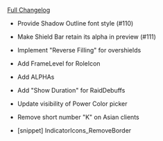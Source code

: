 [Full Changelog](https://github.com/enderneko/Cell/compare/r225-release...1ae9c4b45b42a32df5aaae940e8b578a3891f0db)

- Provide Shadow Outline font style (#110)
- Make Shield Bar retain its alpha in preview (#111)

- Implement "Reverse Filling" for overshields
- Add FrameLevel for RoleIcon
- Add ALPHAs
- Add "Show Duration" for RaidDebuffs
- Update visibility of Power Color picker
- Remove short number "K" on Asian clients
- [snippet] IndicatorIcons_RemoveBorder
